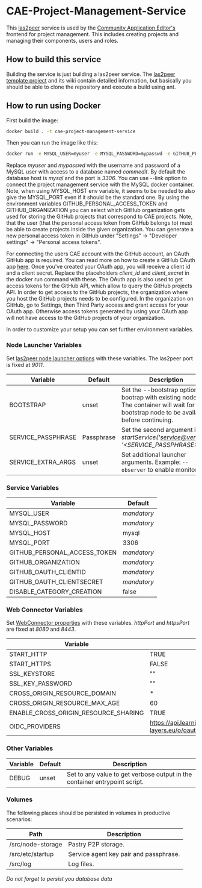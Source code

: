 # CAE-Project-Management-Service
This [las2peer](https://github.com/rwth-acis/las2peer) service is used by the [Community Application Editor's](https://github.com/rwth-acis/CAE) frontend for project management.
This includes creating projects and managing their components, users and roles.


## How to build this service
Building the service is just building a las2peer service. The [las2peer template project](https://github.com/rwth-acis/las2peer-Template-Project) and its wiki contain detailed information, but basically you should be able to clone the repository and execute a build using ant.

## How to run using Docker

First build the image:
```bash
docker build . -t cae-project-management-service
```

Then you can run the image like this:

```bash
docker run -e MYSQL_USER=myuser -e MYSQL_PASSWORD=mypasswd -e GITHUB_PERSONAL_ACCESS_TOKEN=personal_access_token -e GITHUB_ORGANIZATION=organization_name -e GITHUB_OAUTH_CLIENTID=client_id -e GITHUB_OAUTH_CLIENTSECRET=client_secret -p 8080:8080 -p 9011:9011 cae-project-management-service
```

Replace *myuser* and *mypasswd* with the username and password of a MySQL user with access to a database named *commedit*.
By default the database host is *mysql* and the port is *3306*.
You can use --link option to connect the project management service with the MySQL docker container.
Note, when using MYSQL_HOST env variable, it seems to be needed to also give the MYSQL_PORT even if it should be the standard one.
By using the environment variables GITHUB_PERSONAL_ACCESS_TOKEN and GITHUB_ORGANIZATION you can select which GitHub organization gets used for storing the GitHub projects that correspond to CAE projects.
Note, that the user (that the personal access token from GitHub belongs to) must be able to create projects inside the given organization.
You can generate a new personal access token in GitHub under "Settings" -> "Developer settings" -> "Personal access tokens".

For connecting the users CAE account with the GitHub account, an OAuth GitHub app is required. You can read more on how to create a GitHub OAuth app [here](https://docs.github.com/en/developers/apps/creating-an-oauth-app).
Once you've created your OAuth app, you will receive a client id and a client secret. Replace the placeholders *client_id* and *client_secret* in the docker run command with these.
The OAuth app is also used to get access tokens for the GitHub API, which allow to query the GitHub projects API. In order to get access to the GitHub projects, the organization where you host the GitHub projects needs to be configured. In the organization on GitHub, go to Settings, then Third Party access and grant access for your OAuth app. Otherwise access tokens generated by using your OAuth app will not have access to the GitHub projects of your organization.

In order to customize your setup you can set further environment variables.

### Node Launcher Variables

Set [las2peer node launcher options](https://github.com/rwth-acis/las2peer-Template-Project/wiki/L2pNodeLauncher-Commands#at-start-up) with these variables.
The las2peer port is fixed at *9011*.

| Variable | Default | Description |
|----------|---------|-------------|
| BOOTSTRAP | unset | Set the --bootstrap option to bootrap with existing nodes. The container will wait for any bootstrap node to be available before continuing. |
| SERVICE_PASSPHRASE | Passphrase | Set the second argument in *startService('<service@version>', '<SERVICE_PASSPHRASE>')*. |
| SERVICE_EXTRA_ARGS | unset | Set additional launcher arguments. Example: ```--observer``` to enable monitoring. |

### Service Variables

| Variable | Default |
|----------|---------|
| MYSQL_USER | *mandatory* |
| MYSQL_PASSWORD | *mandatory* |
| MYSQL_HOST | mysql |
| MYSQL_PORT | 3306 |
| GITHUB_PERSONAL_ACCESS_TOKEN | *mandatory* |
| GITHUB_ORGANIZATION | *mandatory* |
| GITHUB_OAUTH_CLIENTID | *mandatory* |
| GITHUB_OAUTH_CLIENTSECRET | *mandatory* |
| DISABLE_CATEGORY_CREATION | false |

### Web Connector Variables

Set [WebConnector properties](https://github.com/rwth-acis/las2peer-Template-Project/wiki/WebConnector-Configuration) with these variables.
*httpPort* and *httpsPort* are fixed at *8080* and *8443*.

| Variable | Default |
|----------|---------|
| START_HTTP | TRUE |
| START_HTTPS | FALSE |
| SSL_KEYSTORE | "" |
| SSL_KEY_PASSWORD | "" |
| CROSS_ORIGIN_RESOURCE_DOMAIN | * |
| CROSS_ORIGIN_RESOURCE_MAX_AGE | 60 |
| ENABLE_CROSS_ORIGIN_RESOURCE_SHARING | TRUE |
| OIDC_PROVIDERS | https://api.learning-layers.eu/o/oauth2,https://accounts.google.com |

### Other Variables

| Variable | Default | Description |
|----------|---------|-------------|
| DEBUG  | unset | Set to any value to get verbose output in the container entrypoint script. |


### Volumes

The following places should be persisted in volumes in productive scenarios:

| Path | Description |
|------|-------------|
| /src/node-storage | Pastry P2P storage. |
| /src/etc/startup | Service agent key pair and passphrase. |
| /src/log | Log files. |

*Do not forget to persist you database data*
